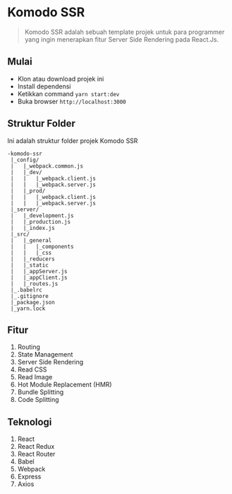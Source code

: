 # Komodo SSR

> Komodo SSR adalah sebuah template projek untuk para programmer yang ingin menerapkan fitur Server Side Rendering pada React.Js.

## Mulai

- Klon atau download projek ini
- Install dependensi
- Ketikkan command `yarn start:dev`
- Buka browser `http://localhost:3000`

## Struktur Folder

Ini adalah struktur folder projek Komodo SSR 

```
-komodo-ssr
 |_config/
 |   |_webpack.common.js
 |   |_dev/
 |   |   |_webpack.client.js
 |   |   |_webpack.server.js
 |   |_prod/
 |   |   |_webpack.client.js
 |   |   |_webpack.server.js
 |_server/
 |   |_development.js
 |   |_production.js
 |   |_index.js
 |_src/
 |   |_general
 |   |   |_components
 |   |   |_css
 |   |_reducers
 |   |_static
 |   |_appServer.js
 |   |_appClient.js
 |   |_routes.js
 |_.babelrc
 |_.gitignore
 |_package.json
 |_yarn.lock
 ```
 
## Fitur

1. Routing
2. State Management
3. Server Side Rendering
4. Read CSS
5. Read Image
6. Hot Module Replacement (HMR)
7. Bundle Splitting
8. Code Splitting

## Teknologi

1. React
2. React Redux
3. React Router
4. Babel
5. Webpack
6. Express
7. Axios
